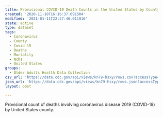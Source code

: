 ```yaml
---
title: Provisional COVID-19 Death Counts in the United States by County
created: '2020-11-10T16:16:37.691504'
modified: '2021-01-11T22:27:46.011916'
state: active
type: dataset
tags:
  - Coronavirus
  - County
  - Covid 19
  - Deaths
  - Mortality
  - Nchs
  - United States
groups:
  - Older Adults Health Data Collection
csv_url: 'https://data.cdc.gov/api/views/kn79-hsxy/rows.csv?accessType=DOWNLOAD'
json_url: 'https://data.cdc.gov/api/views/kn79-hsxy/rows.json?accessType=DOWNLOAD'
layout: post

---
```

<p>Provisional count of deaths involving coronavirus disease 2019 (COVID-19) by United States county.</p>

